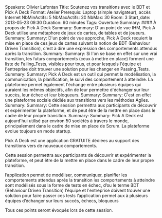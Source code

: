 Speakers: Olivier Lafontan
Title: Soutenez vos transitions avec le BDT et Pick A Deck
Format: Atelier
Prerequis: Laptop (simple navigateur), accès Internet
NbMinActifs: 5
NbMaxActifs: 20
NbMax: 30
Room: 3
Start_date: 2013-05-23 09:30
Duration: 90 minutes
Tags: Ouverture
Summary: #### À propos de Pick A Deck
Summary: 
Summary: D'un point de vue IHM, Pick A Deck utilise une métaphore de jeux de cartes, de tables et de joueurs.
Summary: 
Summary: D'un point de vue approche, Pick A Deck requiert la mise en place de ces jeux de cartes suivant la notion de BDT (Behaviour Driven Transition), c'est à dire une expression des comportements attendus après la transition.
Summary: 
Summary: Si l'on se base en effet sur une vrai transition, les futurs comportements (ceux à mettre en place) forment une liste de Failing_Tests, visibles pour tous, et pour lesquels l'équipe et l'entreprise doit trouver une solution pour les changer en Passing_Tests.
Summary: 
Summary: Pick A Deck est un outil qui permet la modélisation, la communication, la planification, le suivi des comportement à atteindre. La plateforme permet également l'échange entre plusieurs équipes qui auraient les mêmes objectifs, afin de leur permettre d'échanger sur leur succès, leur échec et leur bloqueurs.
Summary: 
Summary: C'est en effet une plateforme sociale dédiée aux transitions vers les méthodes Agiles.
Summary: 
Summary: Cette session permettra aux participants de découvrir et expérimenter la plateforme, et de peut être de la mettre en place dans le cadre de leur propre transition.
Summary: 
Summary: Pick A Deck est aujourd'hui utilisé par environ 50 sociétés à travers le monde, principalement dans le cadre de mise en place de Scrum. La plateforme evolue toujours en mode startup.

Pick A Deck est une application GRATUITE dédiées au support des transitions vers de nouveaux comportements.

Cette session permettra aux participants de découvrir et expérimenter la plateforme, et peut être de la mettre en place dans le cadre de leur propre transition.

l’application permet de modéliser, communiquer, planifier les comportements attendus après la transition
les comportements à atteindre sont modélisés sous la forme de tests en échec, d’ou le terme BDT (Behaviour Driven Transition)
l'équipe et l'entreprise doivent trouver une solution pour faire passer ces tests
l’application permet aux à plusieurs équipes d’échanger sur leurs succès, échecs, bloqueurs

Tous ces points seront évoqués lors de cette session.

